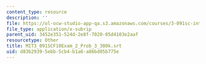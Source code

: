 ```yaml
---
content_type: resource
description: ''
file: https://ol-ocw-studio-app-qa.s3.amazonaws.com/courses/3-091sc-introduction-to-solid-state-chemistry-fall-2010/d83b29395ebb5cb4b1a6a86bd05b775e_MIT3_091SCF10Exam_2_Prob_3_300k.vtt
file_type: application/x-subrip
parent_uid: 3452e351-524d-2e8f-7020-05d4103e2aaf
resourcetype: Other
title: MIT3_091SCF10Exam_2_Prob_3_300k.srt
uid: d83b2939-5ebb-5cb4-b1a6-a86bd05b775e
---
```

